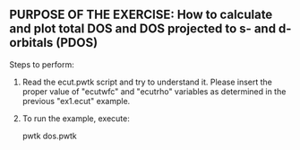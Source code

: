 PURPOSE OF THE EXERCISE:
How to calculate and plot total DOS and DOS projected to s- and
d-orbitals (PDOS)
---------------------------------------------------------------

Steps to perform:

1. Read the ecut.pwtk script and try to understand it. Please insert
   the proper value of "ecutwfc" and "ecutrho" variables as determined
   in the previous "ex1.ecut" example.

2. To run the example, execute:

   pwtk dos.pwtk